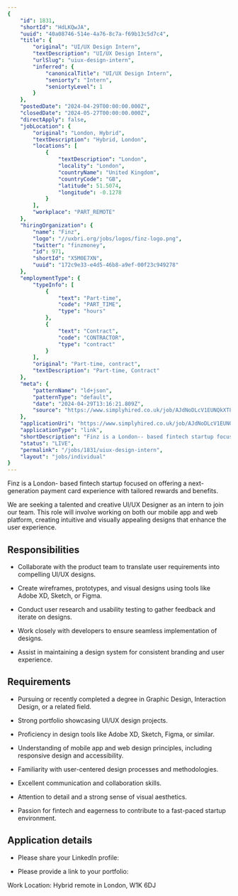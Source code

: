 ```yaml
---
{
	"id": 1831,
	"shortId": "HdLKQwJA",
	"uuid": "40a08746-514e-4a76-8c7a-f69b13c5d7c4",
	"title": {
		"original": "UI/UX Design Intern",
		"textDescription": "UI/UX Design Intern",
		"urlSlug": "uiux-design-intern",
		"inferred": {
			"canonicalTitle": "UI/UX Design Intern",
			"seniorty": "Intern",
			"seniortyLevel": 1
		}
	},
	"postedDate": "2024-04-29T00:00:00.000Z",
	"closedDate": "2024-05-27T00:00:00.000Z",
	"directApply": false,
	"jobLocation": {
		"original": "London, Hybrid",
		"textDescription": "Hybrid, London",
		"locations": [
			{
				"textDescription": "London",
				"locality": "London",
				"countryName": "United Kingdom",
				"countryCode": "GB",
				"latitude": 51.5074,
				"longitude": -0.1278
			}
		],
		"workplace": "PART_REMOTE"
	},
	"hiringOrganization": {
		"name": "Finz",
		"logo": "//uxbri.org/jobs/logos/finz-logo.png",
		"twitter": "finzmoney",
		"id": 971,
		"shortId": "X5M0E7XN",
		"uuid": "172c9e33-e4d5-46b8-a9ef-00f23c949278"
	},
	"employmentType": {
		"typeInfo": [
			{
				"text": "Part-time",
				"code": "PART_TIME",
				"type": "hours"
			},
			{
				"text": "Contract",
				"code": "CONTRACTOR",
				"type": "contract"
			}
		],
		"original": "Part-time, contract",
		"textDescription": "Part-time, Contract"
	},
	"meta": {
		"patternName": "ld+json",
		"patternType": "default",
		"date": "2024-04-29T13:16:21.809Z",
		"source": "https://www.simplyhired.co.uk/job/AJdNoDLcV1EUNQkXT8s-Fzlvtsn_rZr5j00j-PK4f03oQ1hGjiMMgA?utm_campaign=google_jobs_apply&utm_source=google_jobs_apply&utm_medium=organic"
	},
	"applicationUri": "https://www.simplyhired.co.uk/job/AJdNoDLcV1EUNQkXT8s-Fzlvtsn_rZr5j00j-PK4f03oQ1hGjiMMgA?utm_campaign=google_jobs_apply&utm_source=google_jobs_apply",
	"applicationType": "link",
	"shortDescription": "Finz is a London-- based fintech startup focused on offering a next-generation- payment card experience with tailored rewards and benefits. We are seeking a talented and creative UI/UX/ Designer as",
	"status": "LIVE",
	"permalink": "/jobs/1831/uiux-design-intern",
	"layout": "jobs/individual"
}
---
```

<p>Finz is a London- based fintech startup focused on offering a next-generation payment card experience with tailored rewards and benefits.</p><p>We are seeking a talented and creative UI/UX Designer as an intern to join our team. This role will involve working on both our mobile app and web platform, creating intuitive and visually appealing designs that enhance the user experience.</p><h2>Responsibilities</h2><ul><li><p>Collaborate with the product team to translate user requirements into compelling UI/UX designs.</p></li><li><p>Create wireframes, prototypes, and visual designs using tools like Adobe XD, Sketch, or Figma.</p></li><li><p>Conduct user research and usability testing to gather feedback and iterate on designs.</p></li><li><p>Work closely with developers to ensure seamless implementation of designs.</p></li><li><p>Assist in maintaining a design system for consistent branding and user experience.</p></li></ul><h2>Requirements</h2><ul><li><p>Pursuing or recently completed a degree in Graphic Design, Interaction Design, or a related field.</p></li><li><p>Strong portfolio showcasing UI/UX design projects.</p></li><li><p>Proficiency in design tools like Adobe XD, Sketch, Figma, or similar.</p></li><li><p>Understanding of mobile app and web design principles, including responsive design and accessibility.</p></li><li><p>Familiarity with user-centered design processes and methodologies.</p></li><li><p>Excellent communication and collaboration skills.</p></li><li><p>Attention to detail and a strong sense of visual aesthetics.</p></li><li><p>Passion for fintech and eagerness to contribute to a fast-paced startup environment.</p></li></ul><h2><strong>Application details</strong></h2><ul><li><p>Please share your LinkedIn profile:</p></li><li><p>Please provide a link to your portfolio:</p></li></ul><p>Work Location: Hybrid remote in London, W1K 6DJ</p>

